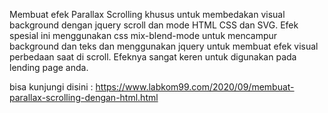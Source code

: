 Membuat efek Parallax Scrolling khusus untuk membedakan visual background dengan jquery scroll dan mode HTML CSS dan SVG. Efek spesial ini menggunakan css mix-blend-mode untuk mencampur background dan teks dan menggunakan jquery untuk membuat efek visual perbedaan saat di scroll. Efeknya sangat keren untuk digunakan pada lending page anda.

bisa kunjungi disini : https://www.labkom99.com/2020/09/membuat-parallax-scrolling-dengan-html.html
